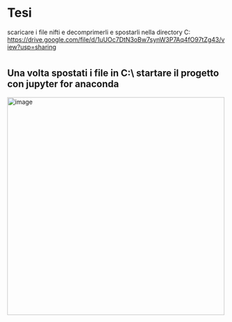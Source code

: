 # Tesi

scaricare i file nifti e decomprimerli e spostarli nella directory C:\
https://drive.google.com/file/d/1uUOc7DtN3oBw7synW3P7Aq4fO97tZg43/view?usp=sharing
#
#
## Una volta spostati i file in C:\ startare il progetto con jupyter for anaconda
<img width="500" alt="image" src="https://user-images.githubusercontent.com/98176090/151031539-3f6b8f17-fe5c-4fd3-afc8-139fdf57f898.png">
